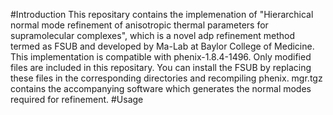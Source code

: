 #Introduction
This repositary contains the implemenation of "Hierarchical normal mode refinement of anisotropic thermal parameters for supramolecular complexes", 
which is a novel adp refinement method termed as FSUB and developed by Ma-Lab at Baylor College of Medicine. 
This implementation is compatible with phenix-1.8.4-1496. Only modified files are included in this repositary. 
You can install the FSUB by replacing these files in the corresponding directories and recompiling phenix.
mgr.tgz contains the accompanying software which generates the normal modes required for refinement.
#Usage
